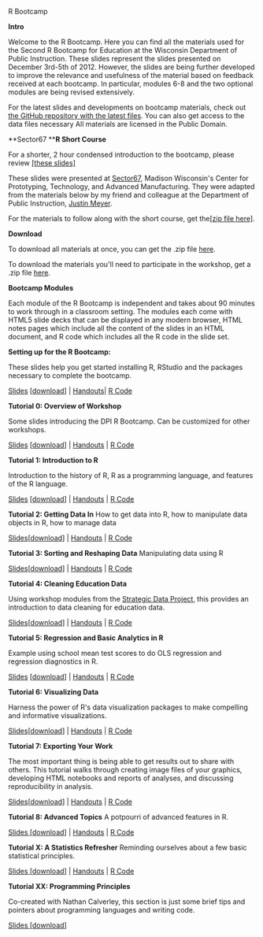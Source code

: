 R Bootcamp

**Intro**

Welcome to the R Bootcamp. Here you can find all the materials used for the Second R Bootcamp for Education at the Wisconsin Department of Public Instruction. These slides represent the slides presented on December 3rd-5th of 2012. However, the slides are being further developed to improve the relevance and usefulness of the material based on feedback received at each bootcamp. In particular, modules 6-8 and the two optional modules are being revised extensively.

For the latest slides and developments on bootcamp materials, check out [the GitHub repository with the latest files](https://github.com/jknowles/r_tutorial_ed). You can also get access to the data files necessary All materials are licensed in the Public Domain.

**Sector67 ****R Short Course**

For a shorter, 2 hour condensed introduction to the bootcamp, please review [[these slides]](https://www.dropbox.com/s/lygvbbx2g6b2li3/INTRO_TO_R_PROGRAMMING_SECTOR_67.html?dl=0)

These slides were presented at [Sector67](http://www.sector67.org/), Madison Wisconsin's Center for Prototyping, Technology, and Advanced Manufacturing. They were adapted from the materials below by my friend and colleague at the Department of Public Instruction, [Justin Meyer](http://rprogramming.net/).

For the materials to follow along with the short course, get the[[zip file here]](https://www.dropbox.com/s/rrbtt42ekaxsbg6/RBootcampPreviewS67.zip?dl=0).

**Download**

To download all materials at once, you can get the .zip file [here](https://www.dropbox.com/s/4bngwswloea6qik/RBootcamp.zip?dl=0).

To download the materials you'll need to participate in the workshop, get a .zip file [here](https://www.dropbox.com/s/ibpi3u5lqr0ar4j/bootcamp.zip?dl=0).

**Bootcamp Modules**

Each module of the R Bootcamp is independent and takes about 90 minutes to work through in a classroom setting. The modules each come with HTML5 slide decks that can be displayed in any modern browser, HTML notes pages which include all the content of the slides in an HTML document, and R code which includes all the R code in the slide set.

**Setting up for the R Bootcamp:**

These slides help you get started installing R, RStudio and the packages necessary to complete the bootcamp.

[Slides](https://www.jaredknowles.com/s/RsetupforBootcamp.html) [[download](https://www.dropbox.com/s/r9v1qi2yfs8bjg7/RsetupforBootcamp.html?dl=0)] | [Handouts](https://www.dropbox.com/s/o2k60z9qpvtkt5r/settingupR_handout.html?dl=0)| [R Code](https://www.dropbox.com/s/mddafmwnjnu4bb7/TutorialX_handout.html?dl=0)

**Tutorial 0: Overview of Workshop**

Some slides introducing the DPI R Bootcamp. Can be customized for other workshops.

[Slides](https://www.jaredknowles.com/s/Tutorial0_Overview.html) [[download](https://www.dropbox.com/s/q69fn0fmhqkdj8a/Tutorial0_Overview.html?dl=0)] | [Handouts](https://www.dropbox.com/s/xx52ty3txvjpz63/Tutorial0_handout.html?dl=0) | [R Code](https://www.dropbox.com/s/6611eczxwfzgfla/Tutorial0.R?dl=0)

**Tutorial 1: Introduction to R**

Introduction to the history of R, R as a programming language, and features of the R language.

[Slides](https://www.jaredknowles.com/s/Tutorial1_Intro.html) [[download](https://www.dropbox.com/s/ahg5e93r4v50hai/Tutorial1_Intro.html?dl=0)] | [Handouts](https://www.dropbox.com/s/s82ldxhnu6wttd2/Tutorial1_handout.html?dl=0) | [R Code](https://www.dropbox.com/s/rw1j6b7nu1sfwn0/Tutorial1.R?dl=0)

**Tutorial 2: Getting Data In**
How to get data into R, how to manipulate data objects in R, how to manage data

[Slides](https://www.jaredknowles.com/s/Tutorial2_DataImport.html)[[download](https://www.dropbox.com/s/70zcc5x4gbv6x95/Tutorial2_DataImport.html?dl=0)] | [Handouts](https://www.dropbox.com/s/p68mueg5y7qje82/Tutorial2_handout.html?dl=0) | [R Code](https://www.dropbox.com/s/4bd1p7i0rpblvyp/Tutorial2.R?dl=0)

**Tutorial 3: Sorting and Reshaping Data**
Manipulating data using R

[Slides](https://www.jaredknowles.com/s/Tutorial3_DataSort.html)[[download](https://www.dropbox.com/s/64nhc7372qx833s/Tutorial3_DataSort.html?dl=0)] | [Handouts](https://www.dropbox.com/s/3i7itnu8teoabox/Tutorial3_handout.html?dl=0) | [R Code](https://www.dropbox.com/s/qbj6f83w9b9qp1r/Tutorial3.R?dl=0)

**Tutorial 4: Cleaning Education Data**

Using workshop modules from the [Strategic Data Project](http://www.gse.harvard.edu/sdp/), this provides an introduction to data cleaning for education data.

[Slides](https://www.jaredknowles.com/s/Tutorial4_CleaningData.html)[[download](https://www.dropbox.com/s/u56di34ja3qz2ya/Tutorial4_CleaningData.html?dl=0)] | [Handouts](https://www.dropbox.com/s/zz92icisqx5fw4n/Tutorial4_handout.html?dl=0) | [R Code](https://www.dropbox.com/s/w6m3gd3qe4vdg97/Tutorial4.R?dl=0)

**Tutorial 5: Regression and Basic Analytics in R**

Example using school mean test scores to do OLS regression and regression diagnostics in R.

[Slides](https://www.jaredknowles.com/s/Tutorial5_BasicAnalytics.html) [[download](https://www.dropbox.com/s/97rpwh1x1ap9yi7/Tutorial5_BasicAnalytics.html?dl=0)] | [Handouts](https://www.dropbox.com/s/hfuuieki9ak0mio/Tutorial5_handout.html?dl=0) | [R Code](https://www.dropbox.com/s/10dk2idx5bxtwh0/Tutorial5.R?dl=0)

**Tutorial 6: Visualizing Data**

Harness the power of R's data visualization packages to make compelling and informative visualizations.

[Slides](https://www.jaredknowles.com/s/Tutorial6_Visualization.html)[[download](https://www.dropbox.com/s/mfc2d4w2wznbpej/Tutorial6_Visualization.html?dl=0)] | [Handouts](https://www.dropbox.com/s/4jxrjrmg37q3926/Tutorial6_handout.html?dl=0) | [R Code](https://www.dropbox.com/s/v9czhp2eahq2xmb/Tutorial6.R?dl=0)

**Tutorial 7: Exporting Your Work**

The most important thing is being able to get results out to share with others. This tutorial walks through creating image files of your graphics, developing HTML notebooks and reports of analyses, and discussing reproducibility in analysis.

[Slides](https://www.jaredknowles.com/s/Tutorial7_ExportingWork.html)[[download](https://www.dropbox.com/s/0vc0b1iou17k0mc/Tutorial7_ExportingWork.html?dl=0)] | [Handouts](https://www.dropbox.com/s/x9edl8p3pc2x93s/Tutorial7_handout.html?dl=0) | [R Code](https://www.dropbox.com/s/1dye99uqhli8uj5/Tutorial7.R?dl=0)

**Tutorial 8: Advanced Topics**
A potpourri of advanced features in R.

[Slides](https://www.jaredknowles.com/s/Tutorial8_AdvancedTopics.html)[ ](https://jared-knowles.squarespace.com/static/50301be6e4b0adcdbccd7a82/50319b49e4b05f4083339117/50319b49e4b05f4083339132/1345410553527/)[[download](https://www.dropbox.com/s/aorn9eeje1ylfiz/Tutorial8_AdvancedTopics.html?dl=0)] | [Ha](https://www.jaredknowles.com/static/50301be6e4b0adcdbccd7a82/50319b49e4b05f4083339117/50319b49e4b05f4083339136/1345410597553/)[ndouts](https://www.dropbox.com/s/9y6ikvpouozkb8o/Tutorial8_handout.html?dl=0) | [R Code](https://www.dropbox.com/s/nu3l5c6e8690k7p/Tutorial8.R?dl=0)

**Tutorial X: A Statistics Refresher**
Reminding ourselves about a few basic statistical principles.

[Slides](https://www.jaredknowles.com/s/TutorialX_StatisticsRefresher-8zd5.html)[ ](https://jared-knowles.squarespace.com/static/50301be6e4b0adcdbccd7a82/50319b49e4b05f4083339117/50319b49e4b05f4083339132/1345410553527/)[[download](https://www.dropbox.com/s/fsdpp247elgwvee/TutorialX_StatisticsRefresher.html?dl=0)] | [Ha](https://www.dropbox.com/s/mddafmwnjnu4bb7/TutorialX_handout.html?dl=0)[ndouts](https://www.dropbox.com/s/mddafmwnjnu4bb7/TutorialX_handout.html?dl=0) | [R Code](https://www.dropbox.com/s/5yn2vuehibei47s/TutorialX.R?dl=0)

**Tutorial XX: Programming Principles**

Co-created with Nathan Calverley, this section is just some brief tips and pointers about programming languages and writing code.

[Slides](https://www.jaredknowles.com/s/TutorialXX_IntroToProgramming.html)[ ](https://jared-knowles.squarespace.com/static/50301be6e4b0adcdbccd7a82/50319b49e4b05f4083339117/50319b49e4b05f4083339132/1345410553527/)[[download](https://www.dropbox.com/s/hj0bmhw812f74lp/TutorialXX_IntroToProgramming.html?dl=0)]